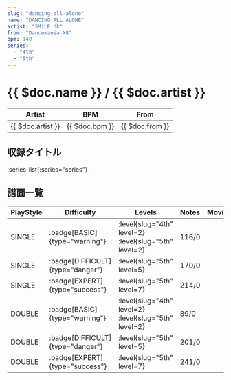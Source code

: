 ```yaml
---
slug: "dancing-all-alone"
name: "DANCING ALL ALONE"
artist: "SMiLE.dk"
from: "Dancemania X8"
bpm: 140
series:
  - "4th"
  - "5th"
---
```


# {{ $doc.name }} / {{ $doc.artist }}

|Artist|BPM|From|
|------|---|----|
|{{ $doc.artist }}|{{ $doc.bpm }}|{{ $doc.from }}|

## 収録タイトル

:series-list{:series="series"}

## 譜面一覧

|PlayStyle|Difficulty|Levels|Notes|Movie|
|---------|----------|------|-----|-----|
|SINGLE| :badge[BASIC]{type="warning"}|<div class="field is-grouped is-grouped-multiline"> :level{slug="4th" level=2} :level{slug="5th" level=2}</div>|116/0||
|SINGLE| :badge[DIFFICULT]{type="danger"}|<div class="field is-grouped is-grouped-multiline"> :level{slug="5th" level=5}</div>|170/0||
|SINGLE| :badge[EXPERT]{type="success"}|<div class="field is-grouped is-grouped-multiline"> :level{slug="5th" level=7}</div>|214/0||
|DOUBLE| :badge[BASIC]{type="warning"}|<div class="field is-grouped is-grouped-multiline"> :level{slug="4th" level=2} :level{slug="5th" level=2}</div>|89/0||
|DOUBLE| :badge[DIFFICULT]{type="danger"}|<div class="field is-grouped is-grouped-multiline"> :level{slug="5th" level=5}</div>|201/0||
|DOUBLE| :badge[EXPERT]{type="success"}|<div class="field is-grouped is-grouped-multiline"> :level{slug="5th" level=7}</div>|241/0||
